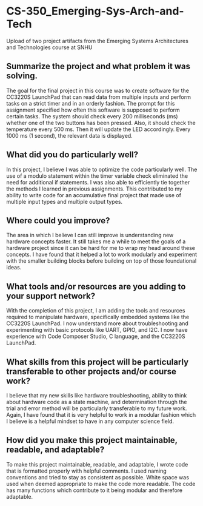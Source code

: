 # CS-350_Emerging-Sys-Arch-and-Tech
Upload of two project artifacts from the Emerging Systems Architectures and Technologies course at SNHU

## Summarize the project and what problem it was solving.
The goal for the final project in this course was to create software for the CC3220S LaunchPad that can read data from multiple inputs and perform tasks on a strict timer and in an orderly fashion. The prompt for this assignment specified how often this software is supposed to perform certain tasks. The system should check every 200 milliseconds (ms) whether one of the two buttons has been pressed. Also, it should check the temperature every 500 ms. Then it will update the LED accordingly. Every 1000 ms (1 second), the relevant data is displayed.

## What did you do particularly well?
In this project, I believe I was able to optimize the code particularly well. The use of a modulo statement within the timer variable check eliminated the need for additional if statements. I was also able to efficiently tie together the methods I learned in previous assignments. This contributed to my ability to write code for an accumulative final project that made use of multiple input types and multiple output types.

## Where could you improve?
The area in which I believe I can still improve is understanding new hardware concepts faster. It still takes me a while to meet the goals of a hardware project since it can be hard for me to wrap my head around these concepts. I have found that it helped a lot to work modularly and experiment with the smaller building blocks before building on top of those foundational ideas.

## What tools and/or resources are you adding to your support network?
With the completion of this project, I am adding the tools and resources required to manipulate hardware, specifically embedded systems like the CC3220S LaunchPad. I now understand more about troubleshooting and experimenting with basic protocols like UART, GPIO, and I2C. I now have experience with Code Composer Studio, C language, and the CC3220S LaunchPad.

## What skills from this project will be particularly transferable to other projects and/or course work?
I believe that my new skills like hardware troubleshooting, ability to think about hardware code as a state machine, and determination through the trial and error method will be particularly transferable to my future work. Again, I have found that it is very helpful to work in a modular fashion which I believe is a helpful mindset to have in any computer science field.

## How did you make this project maintainable, readable, and adaptable?
To make this project maintainable, readable, and adaptable, I wrote code that is formatted properly with helpful comments. I used naming conventions and tried to stay as consistent as possible. White space was used when deemed appropriate to make the code more readable. The code has many functions which contribute to it being modular and therefore adaptable.
